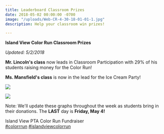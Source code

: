 ```yaml
---
title: Leaderboard Classroom Prizes
date: 2018-05-02 00:00:00 -0700
image: "/uploads/Web-CR-4-30-18-01-01-1.jpg"
description: Help your classroom win prizes!

---
```

**Island View Color Run Classroom Prizes**

_Updated: 5/2/2018_

**Mr. Lincoln's class** now leads in Classroom Participation with 29% of his students raising money for the Color Run!

**Ms. Mansfield's class** is now in the lead for the Ice Cream Party! 

![](/uploads/Web-CR-Leaderboard-5-2-18-02.jpg)

![](/uploads/Web-CR-Leaderboard-5-2-18-01.jpg)

Note: We'll update these graphs throughout the week as students bring in their donations. The **LAST** day is **Friday, May 4!**

Island View PTA Color Run Fundraiser  
[#colorrrun](https://www.facebook.com/hashtag/colorrrun?source=feed_text) [#islandviewcolorrun](https://www.facebook.com/hashtag/islandviewcolorrun?source=feed_text)